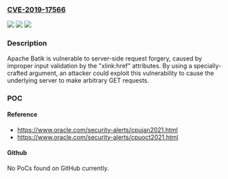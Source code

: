 ### [CVE-2019-17566](https://cve.mitre.org/cgi-bin/cvename.cgi?name=CVE-2019-17566)
![](https://img.shields.io/static/v1?label=Product&message=Apache%20Batik&color=blue)
![](https://img.shields.io/static/v1?label=Version&message=n%2Fa&color=blue)
![](https://img.shields.io/static/v1?label=Vulnerability&message=Information%20Disclosure&color=brighgreen)

### Description

Apache Batik is vulnerable to server-side request forgery, caused by improper input validation by the "xlink:href" attributes. By using a specially-crafted argument, an attacker could exploit this vulnerability to cause the underlying server to make arbitrary GET requests.

### POC

#### Reference
- https://www.oracle.com/security-alerts/cpujan2021.html
- https://www.oracle.com/security-alerts/cpuoct2021.html

#### Github
No PoCs found on GitHub currently.

